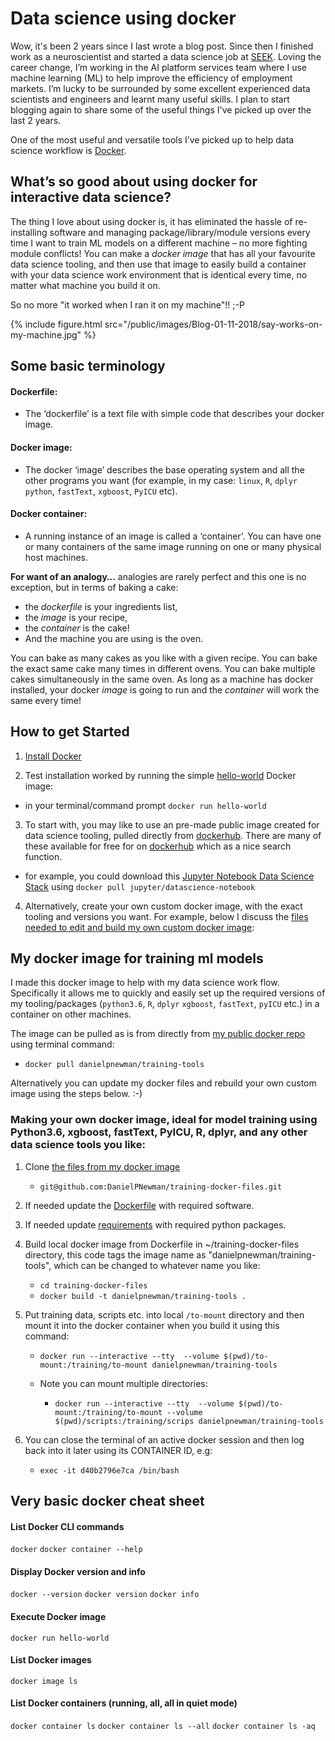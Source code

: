 # Data science using docker

Wow, it's been 2 years since I last wrote a blog post. Since then I finished work as a neuroscientist and started a data science job at [SEEK][1]. Loving the career change, I’m working in the AI platform services team where I use machine learning (ML) to help improve the efficiency of employment markets. I’m lucky to be surrounded by some excellent experienced data scientists and engineers and learnt many useful skills. I plan to start blogging again to share some of the useful things I've picked up over the last 2 years.

One of the most useful and versatile tools I’ve picked up to help data science workflow is [Docker][2].

## What’s so good about using docker for interactive data science?

The thing I love about using docker is, it has eliminated the hassle of re-installing software and managing package/library/module versions every time I want to train ML models on a different machine – no more fighting module conflicts! You can make a *docker image* that has all your favourite data science tooling, and then use that image to easily build a container with your data science work environment that is identical every time, no matter what machine you build it on.  

So no more "it worked when I ran it on my machine"!! ;-P

{% include figure.html src="/public/images/Blog-01-11-2018/say-works-on-my-machine.jpg" %}

## Some basic terminology 

#### Dockerfile: 
* The ‘dockerfile’ is a text file with simple code that describes your docker image. 

#### Docker image:
* The docker ‘image’ describes the base operating system and all the other programs you want  (for example, in my case: `linux`, `R`, `dplyr` `python`, `fastText`, `xgboost`, `PyICU` etc). 

#### Docker container: 
* A running instance of an image is called a ‘container’. You can have one or many containers of the same image running on one or many physical host machines. 

**For want of an analogy…** analogies are rarely perfect and this one is no exception, but in terms of baking a cake:

* the *dockerfile* is your ingredients list, 
* the *image* is your recipe, 
* the *container* is the cake! 
* And the machine you are using is the oven. 

You can bake as many cakes as you like with a given recipe. You can bake the exact same cake many times in different ovens. You can bake multiple cakes simultaneously in the same oven. As long as a machine has docker installed, your docker *image* is going to run and the *container* will work the same every time! 

## How to get Started

1.	[Install Docker][3]

2. Test installation worked by running the simple [hello-world][4] Docker image: 
  * in your terminal/command prompt `docker run hello-world`

3. To start with, you may like to use an pre-made public image created for data science tooling, pulled directly from [dockerhub][5]. There are many of these available for free for on [dockerhub][5] which as a nice search function.
  * for example, you could download this [Jupyter Notebook Data Science Stack][6] using `docker pull jupyter/datascience-notebook` 
 
4. Alternatively, create your own custom docker image, with the exact tooling and versions you want. For example, below I discuss the [files needed to edit and build my own custom docker image][7]:

## My docker image for training ml models 

I made this docker image to help with my data science work flow. Specifically it allows me to quickly and easily set up the required versions of my tooling/packages (`python3.6`, `R`, `dplyr` `xgboost`, `fastText`, `pyICU` etc.) in a container on other machines.

The image can be pulled as is from directly from [my public docker repo](https://hub.docker.com/r/danielpnewman/training-tools/) using terminal command:

- `docker pull danielpnewman/training-tools`

Alternatively you can update my docker files and rebuild your own custom image using the steps below. :-)

### Making your own docker image, ideal for model training using Python3.6, xgboost, fastText, PyICU, R, dplyr, and any other data science tools you like:

1. Clone [the files from my docker image][7]
	- `git@github.com:DanielPNewman/training-docker-files.git`

2. If needed update the [Dockerfile][8] with required software.

3. If needed update [requirements][9] with required python packages.

4. Build local docker image from Dockerfile in ~/training-docker-files directory, this code tags the image name as "danielpnewman/training-tools", which can be changed to whatever name you like:

	- `cd training-docker-files`  
	- `docker build -t danielpnewman/training-tools .`

5. Put training data, scripts etc. into local `/to-mount` directory and then mount it into the docker container when you build it using this command:

	- `docker run --interactive --tty  --volume $(pwd)/to-mount:/training/to-mount danielpnewman/training-tools`

	- Note you can mount multiple directories:

		- `docker run --interactive --tty  --volume $(pwd)/to-mount:/training/to-mount --volume $(pwd)/scripts:/training/scrips danielpnewman/training-tools`

6.  You can close the terminal of an active docker session and then log back into it later using its CONTAINER ID, e.g:

 	- `exec -it d40b2796e7ca /bin/bash`



## Very basic docker cheat sheet

#### List Docker CLI commands
`docker`
`docker container --help`

#### Display Docker version and info
`docker --version`
`docker version`
`docker info`

#### Execute Docker image
`docker run hello-world`

#### List Docker images
`docker image ls`

#### List Docker containers (running, all, all in quiet mode)
`docker container ls`
`docker container ls --all`
`docker container ls -aq`



[1]: https://www.seek.com.au/
[2]: https://www.docker.com/
[3]: https://docs.docker.com/install/ 
[4]: https://hub.docker.com/_/hello-world/
[5]: https://hub.docker.com/
[6]: https://hub.docker.com/r/jupyter/datascience-notebook/
[7]: https://github.com/DanielPNewman/training-docker-files
[8]: https://github.com/DanielPNewman/training-docker-files/blob/master/Dockerfile
[9]: https://github.com/DanielPNewman/training-docker-files/blob/master/requirements.txt


